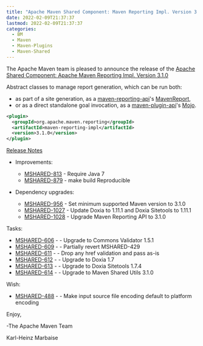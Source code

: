 ```yaml
---
title: "Apache Maven Shared Component: Maven Reporting Impl. Version 3.1.0 Released"
date: 2022-02-09T21:37:37
lastmod: 2022-02-09T21:37:37
categories:
  - BM
  - Maven
  - Maven-Plugins
  - Maven-Shared
---
```

The Apache Maven team is pleased to announce the release of the 
[Apache Shared Component: Apache Maven Reporting Impl. Version 3.1.0](https://maven.apache.org/shared/maven-reporting-impl/)

Abstract classes to manage report generation, which can be run both:

 * as part of a site generation, as a [maven-reporting-api](https://maven.apache.org/shared/maven-reporting-api/)'s [MavenReport](https://maven.apache.org/shared/maven-reporting-api/apidocs/org/apache/maven/reporting/MavenReport.html),
 * or as a direct standalone goal invocation, as a [maven-plugin-api](https://maven.apache.org/ref/current/maven-plugin-api/)'s [Mojo](https://maven.apache.org/ref/current/maven-plugin-api/apidocs/org/apache/maven/plugin/Mojo.html).


```xml
<plugin>
  <groupId>org.apache.maven.reporting</groupId>
  <artifactId>maven-reporting-impl</artifactId>
  <version>3.1.0</version>
</plugin>
```

<!-- more -->

[Release Notes](https://issues.apache.org/jira/secure/ReleaseNote.jspa?projectId=12317922&version=12341015)


* Improvements:
 
  * [MSHARED-813](https://issues.apache.org/jira/browse/MSHARED-813) - Require Java 7
  * [MSHARED-879](https://issues.apache.org/jira/browse/MSHARED-879) - make build Reproducible

* Dependency upgrades:
 
  * [MSHARED-956](https://issues.apache.org/jira/browse/MSHARED-956) - Set minimum supported Maven version to 3.1.0
  * [MSHARED-1027](https://issues.apache.org/jira/browse/MSHARED-1027) - Update Doxia to 1.11.1 and Doxia Sitetools to 1.11.1
  * [MSHARED-1028](https://issues.apache.org/jira/browse/MSHARED-1028) - Upgrade Maven Reporting API to 3.1.0

Tasks:

 * [MSHARED-606](https://issues.apache.org/jira/browse/MSHARED-606) - - Upgrade to Commons Validator 1.5.1
 * [MSHARED-609](https://issues.apache.org/jira/browse/MSHARED-609) - - Partially revert MSHARED-429
 * [MSHARED-611](https://issues.apache.org/jira/browse/MSHARED-611) - - Drop any href validation and pass as-is
 * [MSHARED-612](https://issues.apache.org/jira/browse/MSHARED-612) - - Upgrade to Doxia 1.7
 * [MSHARED-613](https://issues.apache.org/jira/browse/MSHARED-613) - - Upgrade to Doxia Sitetools 1.7.4
 * [MSHARED-614](https://issues.apache.org/jira/browse/MSHARED-614) - - Upgrade to Maven Shared Utils 3.1.0

Wish:

 * [MSHARED-488](https://issues.apache.org/jira/browse/MSHARED-488) - - Make input source file encoding default to platform encoding

Enjoy,

-The Apache Maven Team

Karl-Heinz Marbaise
